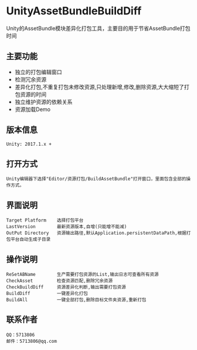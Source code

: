 # UnityAssetBundleBuildDiff
Unity的AssetBundle模块差异化打包工具，主要目的用于节省AssetBundle打包时间
## 主要功能
* 独立的打包编辑窗口
* 检测冗余资源
* 差异化打包,不重复打包未修改资源,只处理新增,修改,删除资源,大大缩短了打包资源的时间
* 独立维护资源的依赖关系
* 资源加载Demo
## 版本信息
	Unity: 2017.1.x +

## 打开方式
	Unity编辑器下选择"Editor/资源打包/BuildAssetBundle"打开窗口，里面包含全部的操作方式。
	
## 界面说明
	Target Platform    选择打包平台
	LastVersion        最新资源版本,自增(只能增不能减)
	OutPut Directory   资源输出路径,默认Application.persistentDataPath,根据打包平台自动生成子目录
## 操作说明
	ReSetABName        生产需要打包资源的List,输出日志可查看所有资源
	CheckAsset         检查资源匹配,删除冗余资源
	CheckBuildDiff     资源差异化判断,输出需要打包资源
	BuildDiff          一键差异化打包
	BuildAll           一键全部打包,删除目标文件夹资源,重新打包

 ## 联系作者
	QQ：5713806
	邮件：5713806@qq.com
  
